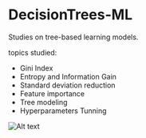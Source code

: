 # DecisionTrees-ML
Studies on tree-based learning models. 

topics studied: 

* Gini Index       
* Entropy and Information Gain 
* Standard deviation reduction 
* Feature importance
* Tree modeling 
* Hyperparameters Tunning



![Alt text](https://sctr7.files.wordpress.com/2012/06/decision-tree-diagram3.jpg "Optional title")


               

